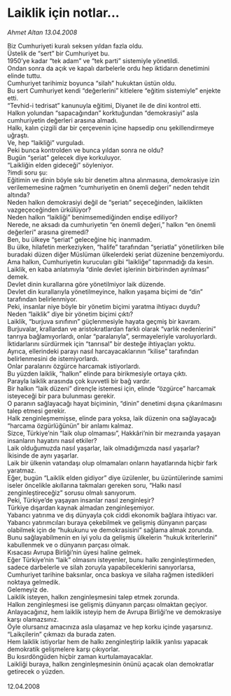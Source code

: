 # Laiklik için notlar...

*Ahmet Altan 13.04.2008*

<div class="taraf_structure_2col_1zq">
<div class="margen_n">



 <p>Biz Cumhuriyeti kuralı seksen yıldan fazla oldu.<br/>
Üstelik de “sert” bir Cumhuriyet bu.<br/>
1950’ye kadar “tek adam” ve “tek parti” sistemiyle yönetildi.<br/>
Ondan sonra da açık ve kapalı darbelerle ordu hep iktidarın denetimini elinde tuttu.<br/>
Cumhuriyet tarihimiz boyunca “silah” hukuktan üstün oldu.<br/>
Bu sert Cumhuriyet kendi “değerlerini” kitlelere “eğitim sistemiyle” enjekte etti.<br/>
“Tevhid-i tedrisat” kanunuyla eğitimi, Diyanet ile de dini kontrol etti.<br/>
Halkın yolundan “sapacağından” korktuğundan “demokrasiyi” asla cumhuriyetin değerleri arasına almadı.<br/>
Halkı, kalın çizgili dar bir çerçevenin içine hapsedip onu şekillendirmeye uğraştı.<br/>
Ve, hep “laikliği” vurguladı.<br/>
Peki bunca kontrolden ve bunca yıldan sonra ne oldu?<br/>
Bugün “şeriat” gelecek diye korkuluyor.<br/>
“Laikliğin elden gideceği” söyleniyor.<br/>
?imdi soru şu:<br/>
Eğitimin ve dinin böyle sıkı bir denetim altına alınmasına, demokrasiye izin verilememesine rağmen “cumhuriyetin en önemli değeri” neden tehdit altında?<br/>
Neden halkın demokrasiyi değil de “şeriatı” seçeceğinden, laiklikten vazgeçeceğinden ürkülüyor?<br/>
Neden halkın “laikliği” benimsemediğinden endişe ediliyor?<br/>
Nerede, ne aksadı da cumhuriyetin “en önemli değeri,” halkın “en önemli değerleri” arasına giremedi?<br/>
Ben, bu ülkeye “şeriat” geleceğine hiç inanmadım.<br/>
Bu ülke, hilafetin merkeziyken, “halife” tarafından “şeriatla” yönetilirken bile buradaki düzen diğer Müslüman ülkelerdeki şeriat düzenine benzemiyordu.<br/>
Ama halkın, Cumhuriyetin kurucuları gibi “laikliğe” tapınmadığı da kesin.<br/>
Laiklik, en kaba anlatımıyla “dinle devlet işlerinin birbirinden ayrılması” demek.<br/>
Devlet dinin kurallarına göre yönetilmiyor laik düzende.<br/>
Devlet din kurallarıyla yönetilmeyince, halkın yaşama biçimi de “din” tarafından belirlenmiyor.<br/>
Peki, insanlar niye böyle bir yönetim biçimi yaratma ihtiyacı duydu?<br/>
Neden “laiklik” diye bir yönetim biçimi çıktı?<br/>
Laiklik, “burjuva sınıfının” güçlenmesiyle hayata geçmiş bir kavram.<br/>
Burjuvalar, krallardan ve aristokratlardan farklı olarak “varlık nedenlerini” tanrıya bağlamıyorlardı, onlar “paralarıyla”, sermayeleriyle varoluyorlardı.<br/>
İktidarlarını sürdürmek için “tanrısal” bir desteğe ihtiyaçları yoktu.<br/>
Ayrıca, ellerindeki parayı nasıl harcayacaklarının “kilise” tarafından belirlenmesini de istemiyorlardı.<br/>
Onlar paralarını özgürce harcamak istiyorlardı.<br/>
Bu yüzden laiklik, “halkın” elinde para birikmesiyle ortaya çıktı.<br/>
Parayla laiklik arasında çok kuvvetli bir bağ vardır.<br/>
Bir halkın “laik düzeni” dirençle istemesi için, elinde “özgürce” harcamak isteyeceği bir para bulunması gerekir.<br/>
O paranın sağlayacağı hayat biçiminin, “dinin” denetimi dışına çıkarılmasını talep etmesi gerekir.<br/>
Halk zenginleşmemişse, elinde para yoksa, laik düzenin ona sağlayacağı “harcama özgürlüğünün” bir anlamı kalmaz.<br/>
Sizce, Türkiye’nin “laik olup olmaması”, Hakkâri’nin bir mezraında yaşayan insanların hayatını nasıl etkiler?<br/>
Laik olduğumuzda nasıl yaşarlar, laik olmadığımızda nasıl yaşarlar?<br/>
İkisinde de aynı yaşarlar.<br/>
Laik bir ülkenin vatandaşı olup olmamaları onların hayatlarında hiçbir fark yaratmaz.<br/>
Eğer, bugün “Laiklik elden gidiyor” diye üzülenler, bu üzüntülerinde samimi iseler öncelikle akıllarına takmaları gereken soru, “Halkı nasıl zenginleştireceğiz” sorusu olmalı sanıyorum.<br/>
Peki, Türkiye’de yaşayan insanlar nasıl zenginleşir?<br/>
Türkiye dışardan kaynak almadan zenginleşemiyor.<br/>
Yabancı yatırıma ve dış dünyayla çok ciddi ekonomik bağlara ihtiyacı var.<br/>
Yabancı yatırımcıları buraya çekebilmek ve gelişmiş dünyanın parçası olabilmek için de “hukukunu ve demokrasisini” sağlama almak zorunda.<br/>
Bunu sağlayabilmenin en iyi yolu da gelişmiş ülkelerin “hukuk kriterlerini” kabullenmek ve o dünyanın parçası olmak.<br/>
Kısacası Avrupa Birliği’nin üyesi haline gelmek.<br/>
Eğer Türkiye’nin “laik” olmasını isteyenler, bunu halkı zenginleştirmeden, sadece darbelerle ve silah zoruyla yapabileceklerini sanıyorlarsa, Cumhuriyet tarihine baksınlar, onca baskıya ve silaha rağmen istedikleri noktaya gelmedik.<br/>
Gelemeyiz de.<br/>
Laiklik isteyen, halkın zenginleşmesini talep etmek zorunda.<br/>
Halkın zenginleşmesi ise gelişmiş dünyanın parçası olmaktan geçiyor.<br/>
Anlayacağınız, hem laiklik isteyip hem de Avrupa Birliği’ne ve demokrasiye karşı olamazsınız.<br/>
Öyle olursanız amacınıza asla ulaşamaz ve hep korku içinde yaşarsınız.<br/>
“Laikçilerin” çıkmazı da burada zaten.<br/>
Hem laiklik istiyorlar hem de halkı zenginleştirip laiklik yanlısı yapacak demokratik gelişmelere karşı çıkıyorlar.<br/>
Bu kısırdöngüden hiçbir zaman kurtulamayacaklar.<br/>
Laikliği buraya, halkın zenginleşmesinin önünü açacak olan demokratlar getirecek o yüzden.<br/>
<br/>
12.04.2008</p>
<br/>
<br/>
<br/>



<br/>


<div id="taraf_not">
</div>

</div>


</div>
